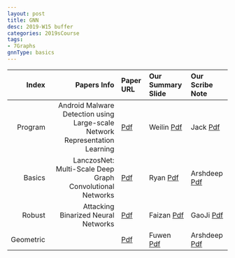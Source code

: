 ```yaml
---
layout: post
title: GNN   
desc: 2019-W15 buffer
categories: 2019sCourse
tags:
- 7Graphs
gnnType: basics
---
```


| Index | Papers Info | Paper URL| Our Summary Slide |Our Scribe Note |
| -----: | -------------------------------: | :----- | :----- | :----- | 
| Program |    Android Malware Detection using Large-scale Network Representation Learning | [Pdf]() | Weilin [Pdf]() | Jack [Pdf]() | 
| Basics | LanczosNet: Multi-Scale Deep Graph Convolutional Networks  | [Pdf]() | Ryan [Pdf]() | Arshdeep [Pdf]() | 
| Robust |   Attacking Binarized Neural Networks  | [Pdf]() | Faizan [Pdf]() | GaoJi [Pdf]() | 
| Geometric |      | [Pdf]() | Fuwen [Pdf]() | Arshdeep [Pdf]() | 

